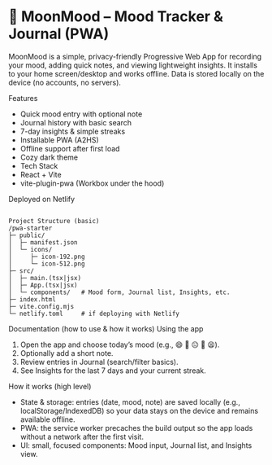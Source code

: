 # 🌙 MoonMood – Mood Tracker & Journal (PWA)

MoonMood is a simple, privacy-friendly Progressive Web App for recording your mood, adding quick notes, and viewing lightweight insights. It installs to your home screen/desktop and works offline. Data is stored locally on the device (no accounts, no servers).

Features

- Quick mood entry with optional note
- Journal history with basic search
- 7-day insights & simple streaks
- Installable PWA (A2HS)
- Offline support after first load
- Cozy dark theme
- Tech Stack
- React + Vite
- vite-plugin-pwa (Workbox under the hood)

Deployed on Netlify
```

Project Structure (basic)
/pwa-starter
├─ public/
│  ├─ manifest.json
│  └─ icons/
│     ├─ icon-192.png
│     └─ icon-512.png
├─ src/
│  ├─ main.(tsx|jsx)
│  ├─ App.(tsx|jsx)
│  └─ components/   # Mood form, Journal list, Insights, etc.
├─ index.html
├─ vite.config.mjs
└─ netlify.toml     # if deploying with Netlify
```
Documentation (how to use & how it works)
Using the app
1. Open the app and choose today’s mood (e.g., 😄 🙂 😐 🙁 😫).
2. Optionally add a short note.
3. Review entries in Journal (search/filter basics).
4. See Insights for the last 7 days and your current streak.

How it works (high level)

* State & storage: entries (date, mood, note) are saved locally (e.g., localStorage/IndexedDB) so your data stays on the device and remains available offline.
* PWA: the service worker precaches the build output so the app loads without a network after the first visit.
* UI: small, focused components: Mood input, Journal list, and Insights view.
